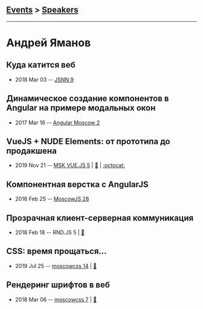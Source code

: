 ## [Events](../README.md) > [Speakers](../speakers.md)
---

# Андрей Яманов

## Куда катится веб
- 2018 Mar 03 -- [JSNN 9](https://youtu.be/ZtJZ2qDjee4)    
## Динамическое создание компонентов в Angular на примере модальных окон
- 2017 Mar 16 -- [Angular Moscow 2](https://youtu.be/blSENg8Gssw)    
## VueJS + NUDE Elements: от прототипа до продакшена
- 2019 Nov 21 -- [MSK VUE.JS 5](https://www.youtube.com/watch?v=CNql0mU9DRM)  | [:notebook:](https://nude-vuejs-talk.tenphi.now.sh/) | [:octocat:](https://nude-playground.tenphi.now.sh/) 
## Компонентная верстка с AngularJS
- 2016 Feb 25 -- [MoscowJS 28](https://it.mail.ru/video/467/)    
## Прозрачная клиент-серверная коммуникация
- 2018 Feb 18 -- RND.JS 5  | [:notebook:](https://vk.com/doc5938234_460241963?hash=a339c346ea70be6a36&dl=f5f21a3cac0cfc102c)  
## CSS: время прощаться…
- 2019 Jul 25 -- [moscowcss 14](https://www.youtube.com/watch?v=CeDdgCDq86s)  | [:notebook:](https://drive.google.com/file/d/1ENY5eQTY_M0MMQbjlCPtrXx97QunIf5a/view)  
## Рендеринг шрифтов в веб
- 2018 Mar 06 -- [moscowcss 7](https://www.facebook.com/afishamansarda/videos/1901332616557448/)  | [:notebook:](https://vk.com/doc4174564_461141806)  
